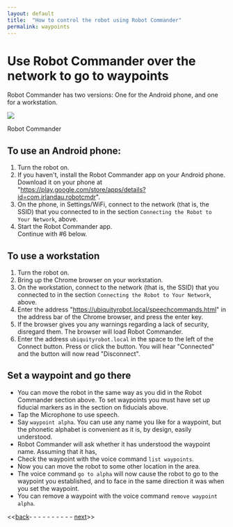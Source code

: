 ```yaml
---
layout: default
title:  "How to control the robot using Robot Commander"
permalink: waypoints
---
```

# Use Robot Commander over the network to go to waypoints

Robot Commander has two versions:  One for the Android phone, and one for a workstation.

<div class="image-wrapper">

<img src="https://ubiquityrobotics.github.io/learn/assets/Robot_Commander.png" />


<p class="image-caption">Robot Commander</p>

</div>

## To use an Android phone:

1. Turn the robot on.
2. If you haven't, install the Robot Commander app on your Android phone. Download it on your phone at "https://play.google.com/store/apps/details?id=com.jrlandau.robotcmdr".
3. On the phone, in Settings/WiFi, connect to the network (that is, the SSID) that you connected to in the section `Connecting the Robot to Your Network`, above.
4. Start the Robot Commander app.  
Continue with #6 below.

## To use a workstation
1. Turn the robot on.
2. Bring up the Chrome browser on your workstation.
3. On the workstation, connect to the network (that is, the SSID) that you connected to in the section `Connecting the Robot to Your Network`, above.
4. Enter the address "https://ubiquityrobot.local/speechcommands.html" in the address bar of the Chrome browser, and press the enter key.
5. If the browser gives you any warnings regarding a lack of security, disregard them. The browser will load Robot Commander.
6. Enter the address `ubiquityrobot.local` in the space to the left of the Connect button. Press or click the button. You will hear "Connected" and the button will now read "Disconnect".

## Set a waypoint and go there
* You can move the robot in the same way as you did in the Robot Commander section above.  To set waypoints you must have set up fiducial markers as in the section on fiducials above.
* Tap the Microphone to use speech.
* Say `waypoint alpha`. You can use any name you like for a waypoint, but the phonetic alphabet is convenient as it is, by design, easily understood.
* Robot Commander will ask whether it has understood the waypoint name. Assuming that it has,
* Check the waypoint with the voice command `list waypoints`.
* Now you can move the robot to some other location in the area.
* The voice command `go to alpha` will now cause the robot to go to the waypoint you established, and to face in the same direction it was when you set the waypoint.
* You can remove a waypoint with the voice command `remove waypoint alpha`.

<<[back](rviz)- - - - - - - - - - [next](sensors)>>
